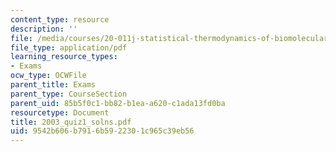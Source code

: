 ```yaml
---
content_type: resource
description: ''
file: /media/courses/20-011j-statistical-thermodynamics-of-biomolecular-systems-be-011j-spring-2004/9542b606b7916b5922301c965c39eb56_2003_quiz1_solns.pdf
file_type: application/pdf
learning_resource_types:
- Exams
ocw_type: OCWFile
parent_title: Exams
parent_type: CourseSection
parent_uid: 85b5f0c1-bb82-b1ea-a620-c1ada13fd0ba
resourcetype: Document
title: 2003_quiz1_solns.pdf
uid: 9542b606-b791-6b59-2230-1c965c39eb56
---
```

